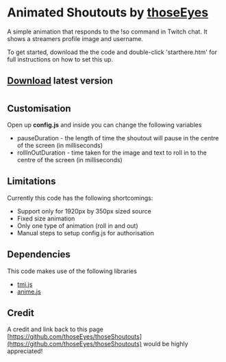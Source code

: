 # Animated Shoutouts by [thoseEyes](https://twitch.tv/thoseeyes) 
A simple animation that responds to the !so command in Twitch chat. It shows a streamers profile image and username.

To get started, download the the code and double-click 'starthere.htm' for full instructions on how to set this up.

## [Download](https://github.com/thoseEyes/thoseShoutouts/archive/main.zip) latest version
#

## Customisation

Open up **config.js** and inside you can change the following variables

- pauseDuration - the length of time the shoutout will pause in the centre of the screen (in milliseconds)
- rollInOutDuration - time taken for the image and text to roll in to the centre of the screen (in milliseconds)

## Limitations
Currently this code has the following shortcomings:

- Support only for 1920px by 350px sized source
- Fixed size animation
- Only one type of animation (roll in and out)
- Manual steps to setup config.js for authorisation

## Dependencies 
This code makes use of the following libraries

- [tmi.js](https://github.com/tmijs/tmi.js)
- [anime.js](https://github.com/juliangarnier/anime)


## Credit
A credit and link back to this page [https://github.com/thoseEyes/thoseShoutouts](https://github.com/thoseEyes/thoseShoutouts) would be highly appreciated!
